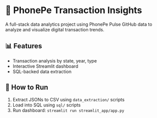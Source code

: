 # 📱 PhonePe Transaction Insights
A full-stack data analytics project using PhonePe Pulse GitHub data to analyze and visualize digital transaction trends.

## 📊 Features
- Transaction analysis by state, year, type
- Interactive Streamlit dashboard
- SQL-backed data extraction

## 🚀 How to Run
1. Extract JSONs to CSV using `data_extraction/` scripts
2. Load into SQL using `sql/` scripts
3. Run dashboard: `streamlit run streamlit_app/app.py`
